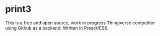 # print3
This is a free and open source, work in progress Thingiverse competitor using Github as a backend. Written in Preact/ES6.
